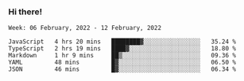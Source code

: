 ### Hi there!

<!--START_SECTION:waka-->
```text
Week: 06 February, 2022 - 12 February, 2022

JavaScript   4 hrs 20 mins   ████████▓░░░░░░░░░░░░░░░░   35.24 % 
TypeScript   2 hrs 19 mins   ████▓░░░░░░░░░░░░░░░░░░░░   18.80 % 
Markdown     1 hr 9 mins     ██▒░░░░░░░░░░░░░░░░░░░░░░   09.36 % 
YAML         48 mins         █▓░░░░░░░░░░░░░░░░░░░░░░░   06.50 % 
JSON         46 mins         █▓░░░░░░░░░░░░░░░░░░░░░░░   06.34 % 
```
<!--END_SECTION:waka-->
